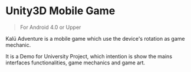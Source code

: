 # Unity3D Mobile Game
> For Android 4.0 or Upper

Kalü Adventure is a mobile game which use the device's rotation as game mechanic.

It is a Demo for University Project, which intention is show the mains interfaces functionalities, game mechanics and game art.

